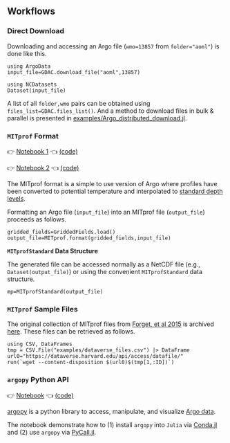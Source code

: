 
## Workflows

### Direct Download

Downloading and accessing an Argo file (`wmo=13857` from `folder="aoml"`) is done like this.

```
using ArgoData
input_file=GDAC.download_file("aoml",13857)

using NCDatasets
Dataset(input_file)
```

A list of all `folder,wmo` pairs can be obtained using `files_list=GDAC.files_list()`. And a method to download files in bulk & parallel is presented in [examples/Argo\_distributed\_download.jl](https://github.com/euroargodev/ArgoData.jl/blob/master/examples/Argo_distributed_download.jl).

### `MITprof` Format

👉 [Notebook 1](https://juliaocean.github.io/OceanRobots.jl/dev/Float_Argo.html) 👈 [(code)](https://raw.githubusercontent.com/juliaocean/OceanRobots.jl/master/examples/Float_Argo.jl)

👉 [Notebook 2](ArgoToMITprof.html) 👈 [(code)](https://raw.githubusercontent.com/euroargodev/ArgoData.jl/master/examples/ArgoToMITprof.jl)

The MITprof format is a simple to use version of Argo where profiles have been converted to potential temperature and interpolated to [standard depth levels](https://juliaocean.github.io/OceanRobots.jl/dev/Float_Argo.html).

Formatting an Argo file (`input_file`) into an MITprof file (`output_file`) proceeds as follows.

```
gridded_fields=GriddedFields.load()
output_file=MITprof.format(gridded_fields,input_file)
```

**`MITprofStandard` Data Structure**

The generated file can be accessed normally as a NetCDF file (e.g., `Dataset(output_file)`) or using the convenient `MITprofStandard` data structure.

```
mp=MITprofStandard(output_file)
```

### `MITprof` Sample Files

The original collection of MITprof files from [Forget, et al 2015](http://dx.doi.org/10.5194/gmd-8-3071-2015) is archived [here](https://doi.org/10.7910/DVN/EE3C40). These files can be retrieved as follows.

```
using CSV, DataFrames
tmp = CSV.File("examples/dataverse_files.csv") |> DataFrame
url0="https://dataverse.harvard.edu/api/access/datafile/"
run(`wget --content-disposition $(url0)$(tmp[1,:ID])`)
```

### `argopy` Python API

👉 [Notebook](http://gaelforget.net/notebooks/Argo_argopy.html) 👈 [(code)](https://raw.githubusercontent.com/euroargodev/ArgoData.jl/master/examples/Argo_argopy.jl)

[argopy](https://img.shields.io/readthedocs/argopy?logo=readthedocs) is a python library to access, manipulate, and visualize [Argo data](https://argopy.readthedocs.io/en/latest/what_is_argo.html#what-is-argo). 

The notebook demonstrate how to (1) install `argopy` into `Julia` via [Conda.jl](https://github.com/JuliaPy/Conda.jl) and (2) use `argopy` via [PyCall.jl](https://github.com/JuliaPy/PyCall.jl).
